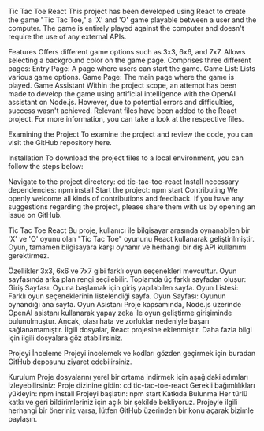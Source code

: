 Tic Tac Toe React
This project has been developed using React to create the game "Tic Tac Toe," a 'X' and 'O' game playable between a user and the computer. The game is entirely played against the computer and doesn't require the use of any external APIs.

Features
Offers different game options such as 3x3, 6x6, and 7x7.
Allows selecting a background color on the game page.
Comprises three different pages:
Entry Page: A page where users can start the game.
Game List: Lists various game options.
Game Page: The main page where the game is played.
Game Assistant
Within the project scope, an attempt has been made to develop the game using artificial intelligence with the OpenAI assistant on Node.js. However, due to potential errors and difficulties, success wasn't achieved. Relevant files have been added to the React project. For more information, you can take a look at the respective files.

Examining the Project
To examine the project and review the code, you can visit the GitHub repository here.

Installation
To download the project files to a local environment, you can follow the steps below:


Navigate to the project directory: cd tic-tac-toe-react
Install necessary dependencies: npm install
Start the project: npm start
Contributing
We openly welcome all kinds of contributions and feedback. If you have any suggestions regarding the project, please share them with us by opening an issue on GitHub.






Tic Tac Toe React
Bu proje, kullanıcı ile bilgisayar arasında oynanabilen bir 'X' ve 'O' oyunu olan "Tic Tac Toe" oyununu React kullanarak geliştirilmiştir. Oyun, tamamen bilgisayara karşı oynanır ve herhangi bir dış API kullanımı gerektirmez.

Özellikler
3x3, 6x6 ve 7x7 gibi farklı oyun seçenekleri mevcuttur.
Oyun sayfasında arka plan rengi seçilebilir.
Toplamda üç farklı sayfadan oluşur:
Giriş Sayfası: Oyuna başlamak için giriş yapılabilen sayfa.
Oyun Listesi: Farklı oyun seçeneklerinin listelendiği sayfa.
Oyun Sayfası: Oyunun oynandığı ana sayfa.
Oyun Asistanı
Proje kapsamında, Node.js üzerinde OpenAI asistanı kullanarak yapay zeka ile oyun geliştirme girişiminde bulunulmuştur. Ancak, olası hata ve zorluklar nedeniyle başarı sağlanamamıştır. İlgili dosyalar, React projesine eklenmiştir. Daha fazla bilgi için ilgili dosyalara göz atabilirsiniz.

Projeyi İnceleme
Projeyi incelemek ve kodları gözden geçirmek için buradan GitHub deposunu ziyaret edebilirsiniz.

Kurulum
Proje dosyalarını yerel bir ortama indirmek için aşağıdaki adımları izleyebilirsiniz:
Proje dizinine gidin: cd tic-tac-toe-react
Gerekli bağımlılıkları yükleyin: npm install
Projeyi başlatın: npm start
Katkıda Bulunma
Her türlü katkı ve geri bildirimleriniz için açık bir şekilde bekliyoruz. Projeyle ilgili herhangi bir öneriniz varsa, lütfen GitHub üzerinden bir konu açarak bizimle paylaşın.